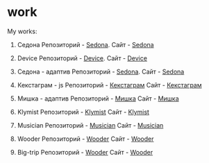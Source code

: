 # work
My works:

1. Седона
      Репозиторий - [Sedona](https://github.com/estaticfear2/139086-sedona).
      Сайт - [Sedona](https://estaticfear2.github.io/139086-sedona/)
      
2. Device
      Репозиторий - [Device](https://github.com/estaticfear2/139086-device-1).
      Сайт - [Device](https://estaticfear2.github.io/139086-device-1/)
      
3. Седона - адаптив
      Репозиторий - [Sedona](https://github.com/estaticfear2/139086-sedona-1/).
      Сайт - [Sedona](https://estaticfear2.github.io/139086-sedona-1/build/)
      
4. Кекстаграм - js
      Репозиторий - [Кекстаграм](https://github.com/estaticfear2/139086-kekstagram)
      Сайт - [Кекстаграм](https://estaticfear2.github.io/139086-kekstagram/)
      
5. Мишка - адаптив
      Репозиторий - [Мишка](https://github.com/estaticfear2/139086-mishka)
      Сайт - [Мишка](https://estaticfear2.github.io/139086-mishka/build/)
      
6. Klymist
      Репозиторий - [Klymist](https://github.com/estaticfear2/klymist)
      Сайт - [Klymist](https://estaticfear2.github.io/klymist/build/)
      
7. Musician
      Репозиторий - [Musician](https://github.com/estaticfear2/musician)
      Сайт - [Musician](https://estaticfear2.github.io/musician/build/)
      
8. Wooder
      Репозиторий - [Wooder](https://github.com/estaticfear2/wooder)
      Сайт - [Wooder](https://estaticfear2.github.io/wooder/build/)

9. Big-trip
      Репозиторий - [Wooder](https://github.com/estaticfear2/139086-big-trip-10)
      Сайт - [Wooder](https://estaticfear2.github.io/139086-big-trip-10/public/)
